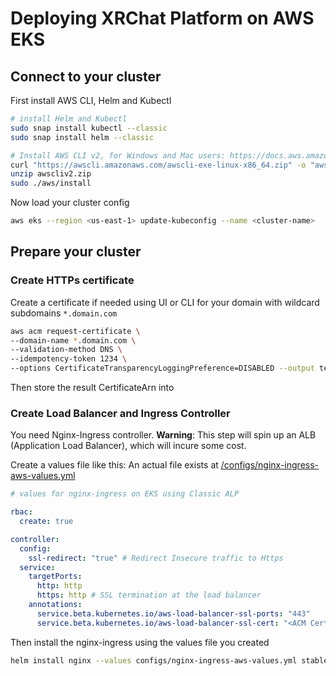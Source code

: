 # Deploying XRChat Platform on AWS EKS

## Connect to your cluster

First install AWS CLI, Helm and Kubectl
``` bash
# install Helm and Kubectl
sudo snap install kubectl --classic
sudo snap install helm --classic

# Install AWS CLI v2, for Windows and Mac users: https://docs.aws.amazon.com/cli/latest/userguide/install-cliv2.html 
curl "https://awscli.amazonaws.com/awscli-exe-linux-x86_64.zip" -o "awscliv2.zip"
unzip awscliv2.zip
sudo ./aws/install 

```

Now load your cluster config
``` bash
aws eks --region <us-east-1> update-kubeconfig --name <cluster-name> 
```

## Prepare your cluster

### Create HTTPs certificate

Create a certificate if needed using UI or CLI for your domain with wildcard subdomains `*.domain.com`
``` bash
aws acm request-certificate \
--domain-name *.domain.com \
--validation-method DNS \
--idempotency-token 1234 \
--options CertificateTransparencyLoggingPreference=DISABLED --output text)

```
Then store the result CertificateArn into 


### Create Load Balancer and Ingress Controller 
You need Nginx-Ingress controller.
**Warning**: This step will spin up an ALB (Application Load Balancer), which will incure some cost.

Create a values file like this: 
An actual file exists at [/configs/nginx-ingress-aws-values.yml](/configs/nginx-ingress-aws-values.yml)

``` yaml
# values for nginx-ingress on EKS using Classic ALP

rbac:
  create: true

controller:
  config:
    ssl-redirect: "true" # Redirect Insecure traffic to Https
  service:
    targetPorts:
      http: http
      https: http # SSL termination at the load balancer
    annotations:
      service.beta.kubernetes.io/aws-load-balancer-ssl-ports: "443"
      service.beta.kubernetes.io/aws-load-balancer-ssl-cert: "<ACM Certificate ARN for SSL>"
```

Then install the nginx-ingress using the values file you created
``` bash
helm install nginx --values configs/nginx-ingress-aws-values.yml stable/nginx-ingress
```
